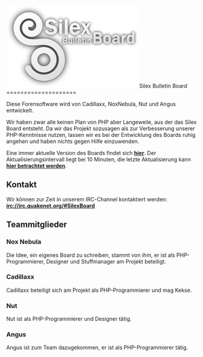 ﻿<img src="https://github.com/SilexBoard/Board/raw/master/lib/images/Logo.png">
Silex Bulletin Board
====================

Diese Forensoftware wird von Cadillaxx, NoxNebula, Nut und Angus entwickelt.

Wir haben zwar alle keinen Plan von PHP aber Langeweile, aus der das Silex Board entsteht. Da wir das Projekt sozusagen als zur Verbesserung unserer PHP-Kenntnisse nutzen, lassen wir es bei der Entwicklung des Boards ruhig angehen und haben nichts gegen Hilfe einzuwenden.

Eine immer aktuelle Version des Boards findet sich __[hier](http://aurora.dyndns-ip.com/Board/)__. Der Aktualisierungsintervall liegt bei 10 Minuten, die letzte Aktualisierung kann __[hier betrachtet werden](http://aurora.dyndns-ip.com/Board/lastupdate.log)__.

Kontakt
-------
Wir können zur Zeit in unserem IRC-Channel kontaktiert werden:
__[irc://irc.quakenet.org/#SilexBoard](irc://irc.quakenet.org/#SilexBoard)__


Teammitglieder
--------------
### Nox Nebula
Die Idee, ein eigenes Board zu schreiben, stammt von ihm, er ist als PHP-Programmierer, Designer und Stuffmanager am Projekt beteiligt.

### Cadillaxx
Cadillaxx beteiligt sich am Projekt als PHP-Programmierer und mag Kekse.

### Nut
Nut ist als PHP-Programmierer und Designer tätig.

### Angus
Angus ist zum Team dazugekommen, er ist als PHP-Programmierer tätig.
